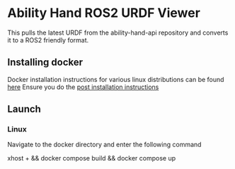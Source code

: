 # Ability Hand ROS2 URDF Viewer

This pulls the latest URDF from the ability-hand-api repository and converts it
to a ROS2 friendly format.

## Installing docker

Docker installation instructions for various linux distributions can be found
[here](https://docs.docker.com/engine/install/) Ensure you do the 
[post installation instructions](https://docs.docker.com/engine/install/linux-postinstall/)


## Launch

### Linux

Navigate to the docker directory and enter the following command

xhost + && docker compose build && docker compose up

